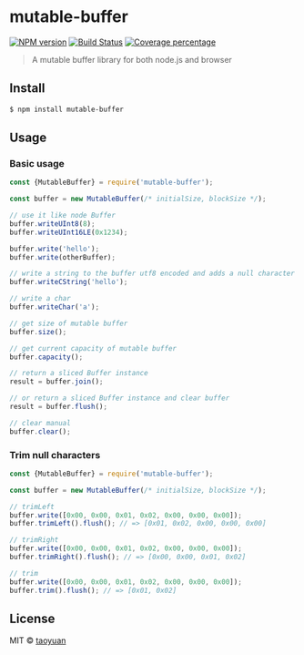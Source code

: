# mutable-buffer

[![NPM version][npm-image]][npm-url] [![Build Status][travis-image]][travis-url]
[![Coverage percentage][coveralls-image]][coveralls-url]

> A mutable buffer library for both node.js and browser

## Install

```sh
$ npm install mutable-buffer
```

## Usage

### Basic usage

```js
const {MutableBuffer} = require('mutable-buffer');

const buffer = new MutableBuffer(/* initialSize, blockSize */);

// use it like node Buffer
buffer.writeUInt8(8);
buffer.writeUInt16LE(0x1234);

buffer.write('hello');
buffer.write(otherBuffer);

// write a string to the buffer utf8 encoded and adds a null character (\0) at the end.
buffer.writeCString('hello');

// write a char
buffer.writeChar('a');

// get size of mutable buffer
buffer.size();

// get current capacity of mutable buffer
buffer.capacity();

// return a sliced Buffer instance
result = buffer.join();

// or return a sliced Buffer instance and clear buffer
result = buffer.flush();

// clear manual
buffer.clear();
```

### Trim null characters

```js
const {MutableBuffer} = require('mutable-buffer');

const buffer = new MutableBuffer(/* initialSize, blockSize */);

// trimLeft
buffer.write([0x00, 0x00, 0x01, 0x02, 0x00, 0x00, 0x00]);
buffer.trimLeft().flush(); // => [0x01, 0x02, 0x00, 0x00, 0x00]

// trimRight
buffer.write([0x00, 0x00, 0x01, 0x02, 0x00, 0x00, 0x00]);
buffer.trimRight().flush(); // => [0x00, 0x00, 0x01, 0x02]

// trim
buffer.write([0x00, 0x00, 0x01, 0x02, 0x00, 0x00, 0x00]);
buffer.trim().flush(); // => [0x01, 0x02]
```

## License

MIT © [taoyuan](https://github.com/taoyuan)

[npm-image]: https://badge.fury.io/js/mutable-buffer.svg
[npm-url]: https://npmjs.org/package/mutable-buffer
[travis-image]: https://travis-ci.org/taoyuan/mutable-buffer.svg?branch=master
[travis-url]: https://travis-ci.org/taoyuan/mutable-buffer
[coveralls-image]: https://coveralls.io/repos/taoyuan/mutable-buffer/badge.svg
[coveralls-url]: https://coveralls.io/r/taoyuan/mutable-buffer
